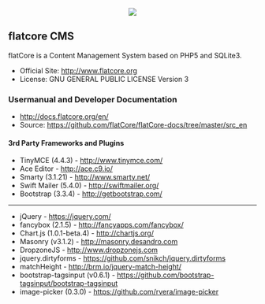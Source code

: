 <p align="center">
<img src="http://www.flatcore.org/content/images/icon-flatcore-128.png">
</p>

## flatcore CMS

flatCore is a Content Management System based on PHP5 and SQLite3.

* Official Site: http://www.flatcore.org
* License: GNU GENERAL PUBLIC LICENSE Version 3

### Usermanual and Developer Documentation
* http://docs.flatcore.org/en/
* Source: https://github.com/flatCore/flatCore-docs/tree/master/src_en

#### 3rd Party Frameworks and Plugins

+ TinyMCE (4.4.3) - http://www.tinymce.com/
+ Ace Editor - http://ace.c9.io/
+ Smarty (3.1.21) - http://www.smarty.net/
+ Swift Mailer (5.4.0) - http://swiftmailer.org/
+ Bootstrap (3.3.4) - http://getbootstrap.com/

___

+ jQuery - https://jquery.com/
+ fancybox (2.1.5) - http://fancyapps.com/fancybox/
+ Chart.js (1.0.1-beta.4) - http://chartjs.org/
+ Masonry (v3.1.2) - http://masonry.desandro.com
+ DropzoneJS - http://www.dropzonejs.com
+ jquery.dirtyforms - https://github.com/snikch/jquery.dirtyforms
+ matchHeight - http://brm.io/jquery-match-height/
+ bootstrap-tagsinput (v0.6.1) - https://github.com/bootstrap-tagsinput/bootstrap-tagsinput
+ image-picker (0.3.0) - https://github.com/rvera/image-picker